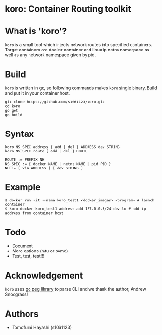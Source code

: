# koro: Container Routing toolkit

# What is 'koro'?

`koro` is a small tool which injects network routes into specified containers.
Target containers are docker container and linux ip netns namespace as well as
any network namespace given by pid.

# Build

`koro` is written in go, so following commands makes `koro` single binary.
Build and put it in your container host.

    git clone https://github.com/s1061123/koro.git
    cd koro
    go get
    go build

# Syntax

    koro NS_SPEC address { add | del } ADDRESS dev STRING
    koro NS_SPEC route { add | del } ROUTE

    ROUTE := PREFIX NH
    NS_SPEC := { docker NAME | netns NAME | pid PID }
    NH := [ via ADDRESS ] [ dev STRING ]

# Example

    $ docker run -it --name koro_test1 <docker_images> <program> # launch container
    $ koro docker koro_test1 address add 127.0.0.3/24 dev lo # add ip address from container host

# Todo

- Document
- More options (mtu or some)
- Test, test, test!!!

# Acknowledgement
`koro` uses [go peg library](https://github.com/pointlander/peg) to parse CLI and
we thank the author, Andrew Snodgrass!

# Authors

- Tomofumi Hayashi (s1061123)

